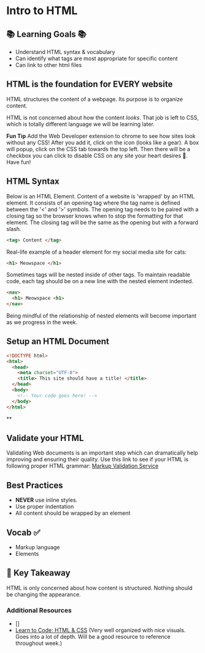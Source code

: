 # Intro to HTML


## 📚 Learning Goals 📚
- Understand HTML syntax & vocabulary
- Can identify what tags are most appropriate for specific content
- Can link to other html files




## HTML is the foundation for EVERY website
HTML structures the content of a webpage. Its purpose is to organize content.

HTML is not concerned about how the content *looks*. That job is left to CSS, which is totally different language we will be learning later.

**Fun Tip** Add the Web Developer extension to chrome to see how sites look without any CSS! After you add it, click on the icon (looks like a gear). A box will popup, click on the CSS tab towards the top left. Then there will be a checkbox you can click to disable CSS on any site your heart desires 💛. Have fun!


## HTML Syntax

Below is an HTML Element. Content of a website is 'wrapped' by an HTML element. It consists of an opening tag where the tag name is defined between the '<' and '>' symbols. The opening tag needs to be paired with a closing tag so the browser knows when to stop the formatting for that element. The closing tag will be the same as the opening but with a forward slash.

```html
<tag> Content </tag>
```
Real-life example of a header element for my social media site for cats:
```html
<h1> Meowspace </h1>
```

Sometimes tags will be nested inside of other tags. To maintain readable code, each tag should be on a new line with the nested element indented.

```html
<nav>
  <h1> Meowspace <h1>
</nav>
```
Being mindful of the relationship of nested elements will become important as we progress in the week.

## Setup an HTML Document

```html
<!DOCTYPE html>
<html>
  <head>
    <meta charset="UTF-8">
    <title> This site should have a title! </title>
  </head>
  <body>
    <!-- Your code goes here! -->
  </body>
</html>
```

**

## Validate your HTML
Validating Web documents is an important step which can dramatically help improving and ensuring their quality. Use this link to see if your HTML is following proper HTML grammar: [Markup Validation Service](https://validator.w3.org/nu/#textarea)

## Best Practices

- **NEVER** use inline styles.
- Use proper indentation
- All content should be wrapped by an element

## Vocab ✅
- Markup language
- Elements


## 🔑 Key Takeaway
HTML is only concerned about how content is structured. Nothing should be changing the appearance.

### Additional Resources

- []
- [Learn to Code: HTML & CSS](http://learn.shayhowe.com/html-css/building-your-first-web-page/) (Very well organized with nice visuals. Goes into a lot of depth. Will be a good resource to reference throughout week.)
